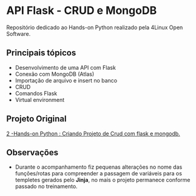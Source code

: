 # API Flask - CRUD e MongoDB

Repositório dedicado ao Hands-on Python realizado pela 4Linux Open Software.

## Principais tópicos

- Desenvolvimento de uma API com Flask
- Conexão com MongoDB (Atlas)
- Importação de arquivo e insert no banco
- CRUD
- Comandos Flask
- Virtual environment


## Projeto Original
[2 -Hands-on Python : Criando Projeto de Crud com flask e mongodb.](https://www.youtube.com/watch?v=j5i36Jj2CSQ)

## Observações
- Durante o acompanhamento fiz pequenas alterações no nome das funções/rotas para compreender a passagem de variáveis para os templetes gerados pelo **Jinja**, no mais o projeto permanece conforme passado no treinamento.